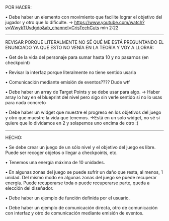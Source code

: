 POR HACER:

• Debe haber un elemento con movimiento que facilite lograr el objetivo del jugador y otro que lo dificulte. -> https://www.youtube.com/watch?v=WwykTUvdgdo&ab_channel=CrisTechCuts  min 2:22

------------------------------------------------------------------------------------------------------------------------------------------------
REVISAR PORQUE LITERALMENTE NO SÉ QUÉ ME ESTÁ PREGUNTANDO EL ENUNCIADO YA QUE ESTO NO VENÍA EN LA TEORÍA Y VOY A LLORAR:

• Get de la vida del personaje para sumar hasta 10 y no pasarnos (en checkpoint)

• Revisar la interfaz porque literalmente no tiene sentido usarla

• Comunicación mediante emisión de eventos???? Dude wtf

• Debe haber un array de Target Points y se debe usar para algo. -> Haber array lo hay en el blueprint del nivel pero sigo sin verle sentido si no lo usas para nada concreto

• Debe haber un widget que muestre el progreso en los objetivos del juego y otro que muestre la vida que tenemos. ->Está en un solo widget, no sé si quiere que lo dividamos en 2 y solapemos uno encima de otro :(

------------------------------------------------------------------------------------------------------------------------------------------------

HECHO:

• Se debe crear un juego de un sólo nivel y el objetivo del juego es libre. Puede ser recoger objetos o llegar a checkpoints, etc.

• Tenemos una energía máxima de 10 unidades.

• En algunas zonas del juego se puede sufrir un daño que resta, al menos, 1 unidad. Del mismo modo en algunas zonas del juego se puede recuperar energía. Puede recuperarse toda o puede recuperarse parte, queda a elección del diseñador.

• Debe haber un ejemplo de función definida por el usuario.

• Debe haber un ejemplo de comunicación directa, otro de comunicación con interfaz y otro de comunicación mediante emisión de eventos.